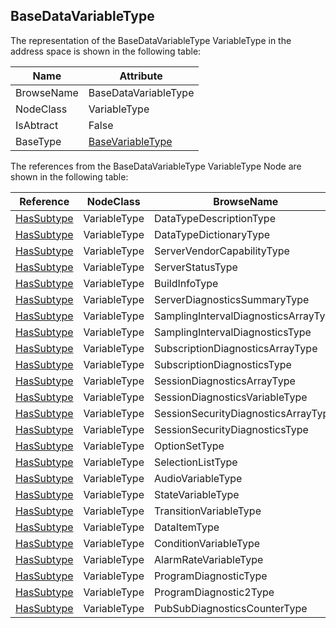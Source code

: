 <!-- objecttype -->
## BaseDataVariableType
The representation of the BaseDataVariableType VariableType in the address space is shown in the following table:  

|Name|Attribute|
|---|---|
|BrowseName|BaseDataVariableType|
|NodeClass|VariableType|
|IsAbtract|False|
|BaseType|[BaseVariableType](../../../Part5/VariableTypes/BaseVariableType/readme.md)|

The references from the BaseDataVariableType VariableType Node are shown in the following table:  

|Reference|NodeClass|BrowseName|DataType|TypeDefinition|ModellingRule|
|---|---|---|---|---|---|
|[HasSubtype](../../../Part3/ReferenceTypes/HasSubtype/readme.md)|VariableType|DataTypeDescriptionType||||
|[HasSubtype](../../../Part3/ReferenceTypes/HasSubtype/readme.md)|VariableType|DataTypeDictionaryType||||
|[HasSubtype](../../../Part3/ReferenceTypes/HasSubtype/readme.md)|VariableType|ServerVendorCapabilityType|[BaseDataType](../../../Part3/DataTypes/BaseDataType/readme.md)|||
|[HasSubtype](../../../Part3/ReferenceTypes/HasSubtype/readme.md)|VariableType|ServerStatusType|[ServerStatusDataType](../../../Part5/DataTypes/ServerStatusDataType/readme.md)|||
|[HasSubtype](../../../Part3/ReferenceTypes/HasSubtype/readme.md)|VariableType|BuildInfoType|[BuildInfo](../../../Part5/DataTypes/BuildInfo/readme.md)|||
|[HasSubtype](../../../Part3/ReferenceTypes/HasSubtype/readme.md)|VariableType|ServerDiagnosticsSummaryType|[ServerDiagnosticsSummaryDataType](../../../Part5/DataTypes/ServerDiagnosticsSummaryDataType/readme.md)|||
|[HasSubtype](../../../Part3/ReferenceTypes/HasSubtype/readme.md)|VariableType|SamplingIntervalDiagnosticsArrayType|[SamplingIntervalDiagnosticsDataType](../../../Part5/DataTypes/SamplingIntervalDiagnosticsDataType/readme.md)[]|||
|[HasSubtype](../../../Part3/ReferenceTypes/HasSubtype/readme.md)|VariableType|SamplingIntervalDiagnosticsType|[SamplingIntervalDiagnosticsDataType](../../../Part5/DataTypes/SamplingIntervalDiagnosticsDataType/readme.md)|||
|[HasSubtype](../../../Part3/ReferenceTypes/HasSubtype/readme.md)|VariableType|SubscriptionDiagnosticsArrayType|[SubscriptionDiagnosticsDataType](../../../Part5/DataTypes/SubscriptionDiagnosticsDataType/readme.md)[]|||
|[HasSubtype](../../../Part3/ReferenceTypes/HasSubtype/readme.md)|VariableType|SubscriptionDiagnosticsType|[SubscriptionDiagnosticsDataType](../../../Part5/DataTypes/SubscriptionDiagnosticsDataType/readme.md)|||
|[HasSubtype](../../../Part3/ReferenceTypes/HasSubtype/readme.md)|VariableType|SessionDiagnosticsArrayType|[SessionDiagnosticsDataType](../../../Part5/DataTypes/SessionDiagnosticsDataType/readme.md)[]|||
|[HasSubtype](../../../Part3/ReferenceTypes/HasSubtype/readme.md)|VariableType|SessionDiagnosticsVariableType|[SessionDiagnosticsDataType](../../../Part5/DataTypes/SessionDiagnosticsDataType/readme.md)|||
|[HasSubtype](../../../Part3/ReferenceTypes/HasSubtype/readme.md)|VariableType|SessionSecurityDiagnosticsArrayType|[SessionSecurityDiagnosticsDataType](../../../Part5/DataTypes/SessionSecurityDiagnosticsDataType/readme.md)[]|||
|[HasSubtype](../../../Part3/ReferenceTypes/HasSubtype/readme.md)|VariableType|SessionSecurityDiagnosticsType|[SessionSecurityDiagnosticsDataType](../../../Part5/DataTypes/SessionSecurityDiagnosticsDataType/readme.md)|||
|[HasSubtype](../../../Part3/ReferenceTypes/HasSubtype/readme.md)|VariableType|OptionSetType|[BaseDataType](../../../Part3/DataTypes/BaseDataType/readme.md)|||
|[HasSubtype](../../../Part3/ReferenceTypes/HasSubtype/readme.md)|VariableType|SelectionListType|[BaseDataType](../../../Part3/DataTypes/BaseDataType/readme.md)[]|||
|[HasSubtype](../../../Part3/ReferenceTypes/HasSubtype/readme.md)|VariableType|AudioVariableType|[AudioDataType](../../../Part3/DataTypes/AudioDataType/readme.md)|||
|[HasSubtype](../../../Part3/ReferenceTypes/HasSubtype/readme.md)|VariableType|StateVariableType||||
|[HasSubtype](../../../Part3/ReferenceTypes/HasSubtype/readme.md)|VariableType|TransitionVariableType||||
|[HasSubtype](../../../Part3/ReferenceTypes/HasSubtype/readme.md)|VariableType|DataItemType|[BaseDataType](../../../Part3/DataTypes/BaseDataType/readme.md)[]|||
|[HasSubtype](../../../Part3/ReferenceTypes/HasSubtype/readme.md)|VariableType|ConditionVariableType|[BaseDataType](../../../Part3/DataTypes/BaseDataType/readme.md)[]|||
|[HasSubtype](../../../Part3/ReferenceTypes/HasSubtype/readme.md)|VariableType|AlarmRateVariableType||||
|[HasSubtype](../../../Part3/ReferenceTypes/HasSubtype/readme.md)|VariableType|ProgramDiagnosticType|[ProgramDiagnosticDataType](../../../Part10/DataTypes/ProgramDiagnosticDataType/readme.md)|||
|[HasSubtype](../../../Part3/ReferenceTypes/HasSubtype/readme.md)|VariableType|ProgramDiagnostic2Type|[ProgramDiagnostic2DataType](../../../Part10/DataTypes/ProgramDiagnostic2DataType/readme.md)|||
|[HasSubtype](../../../Part3/ReferenceTypes/HasSubtype/readme.md)|VariableType|PubSubDiagnosticsCounterType||||

